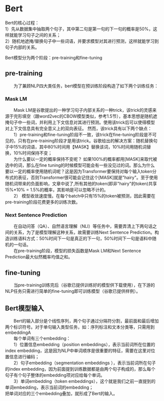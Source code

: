 # Bert

Bert的核心过程：  
1）先从数据集中抽取两个句子，其中第二句是第一句的下一句的概率是50%，这样就能学习句子之间的关系；  
2）随机地遮掩/替换句子中一些词语，并要求模型对其进行预测，这样就能学习到句子内部的关系。  

Bert模型分为两个阶段：pre-training和fine-tuning
## pre-training
&emsp;&emsp;为了兼顾NLP四大类任务，bert模型在预训练阶段构造了如下两个训练任务：
### Mask LM
&emsp;&emsp;Mask LM是谷歌提出的一种学习句子内部关系的一种trick，该trick的灵感来源于完形填空（跟word2vec的CBOW模型类似，参考1.5节），基本思想是随机遮掩句子中一些词，并利用上下文信息对其进行预测。使用该trick后可以使得模型对上下文信息具有完全意义上的双向表征。
然而，该trick具有以下两个缺点：  
&emsp;&emsp;1）pre-training和fine-tuning阶段不一致，该trick在fine-tuning阶段是不可见的，只有在pre-training阶段才是用该trick。谷歌给出的解决方案：随机替换句子中15%的词语，其中80%时间用【MASK】替换该词，10%时间用随机词替换，10%时间保持不变；  
&emsp;&emsp;为什么要以一定的概率保持不变呢？ 如果100%的概率都用[MASK]来取代被选中的词，那么在fine tuning的时候模型可能会有一些没见过的词。那么为什么要以一定的概率使用随机词呢？这是因为Transformer要保持对每个输入token分布式的表征，否则Transformer很可能会记住这个[MASK]就是"hairy"。至于使用随机词带来的负面影响，文章中说了,所有其他的token(即非"hairy"的token)共享15%*10% = 1.5%的概率，其影响是可以忽略不计的。  
&emsp;&emsp;2） 模型收敛速度慢。在每个batch中只有15%的token被预测，因此需要在pre-training阶段花费更多的训练次数。  
### Next Sentence Prediction
&emsp;&emsp;在自动问答（QA）、自然语言理解（NLI）等任务中，需要弄清上下两句话之间的关系，为了是模型理解这种关系，故需要训练Next Sentence Prediction。构造训练语料方式：50%时间下一句是真正的下一句，50%时间下一句是语料中随机的一句话。  
&emsp;&emsp;在pre-training阶段，模型的损失函数是Mask LM和Next Sentence Prediction最大似然概率均值之和。
## fine-tuning
&emsp;&emsp;当pre-training训练完后（谷歌已提供训练好的模型供下载使用），在下游的NLP任务只需进行简单的fine-tuning即可训练模型（谷歌已提供样例）。

## Bert模型输入
&emsp;&emsp;Bert的输入部分是个线性序列，两个句子通过分隔符分割，最前面和最后增加两个标识符号。对于单句输入类型任务，如：序列标注和文本分类等，只需用到embeddingA  
&emsp;&emsp;每个单词有三个embedding：  
&emsp;&emsp;1）位置信息embedding（position embeddings），表示当前词所在位置的index embedding，这是因为NLP中单词顺序是很重要的特征，需要在这里对位置信息进行编码；  
&emsp;&emsp;2）句子embedding（segmentation embeddings ），表示当前词所在句子的index embedding，因为前面提到训练数据都是由两个句子构成的，那么每个句子有个句子整体的embedding项对应给每个单词。  
&emsp;&emsp;3）单词embedding（token embeddings），这个就是我们之前一直提到的单词embedding，表示当前词的embedding；  
把单词对应的三个embedding叠加，就形成了Bert的输入。